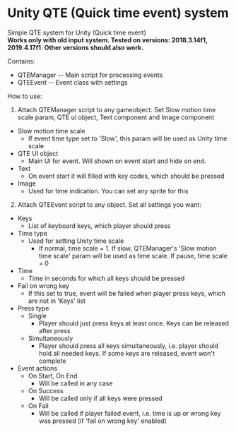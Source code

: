 # Unity QTE (Quick time event) system
Simple QTE system for Unity (Quick time event)
<br>
<b>Works only with old input system. Tested on versions: 2018.3.14f1, 2019.4.17f1. Other versions should also work.</b>

Contains:
- QTEManager
-- Main script for processing events
- QTEEvent
-- Event class with settings

How to use:
1) Attach QTEManager script to any gameobject. Set Slow motion time scale param, QTE ui object, Text component and Image component
- Slow motion time scale
    - If event time type set to 'Slow', this param will be used as Unity time scale
- QTE UI object
    - Main UI for event. Will shown on event start and hide on end. 
- Text
    - On event start it will filled with key codes, which should be pressed
- Image
    - Used for time indication. You can set any sprite for this
2) Attach QTEEvent script to any object. Set all settings you want:
- Keys
    - List of keyboard keys, which player should press
- Time type
    - Used for setting Unity time scale
        - If normal, time scale = 1. If slow, QTEManager's 'Slow motion time scale' param will be used as time scale. If pause, time scale = 0
- Time
    - Time in seconds for which all keys should be pressed
- Fail on wrong key
    - If this set to true, event will be failed when player press keys, which are not in 'Keys' list
- Press type
    - Single
        - Player should just press keys at least once. Keys can be released after press
    - Simultaneously
        - Player should press all keys simultaneously, i.e. player should hold all needed keys. If some keys are released, event won't complete
- Event actions
    - On Start, On End
        - Will be called in any case
    - On Success
       - Will be called only if all keys were pressed
    - On Fail
        - Will be called if player failed event, i.e. time is up or wrong key was pressed (if 'fail on wrong key' enabled)
